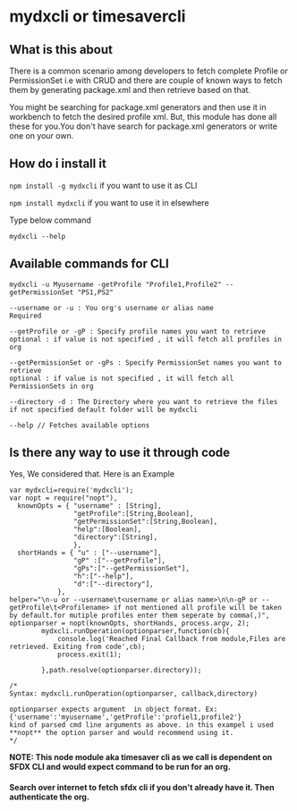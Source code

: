 # mydxcli or timesavercli

## What is this about

There is a common scenario among developers to fetch complete Profile or PermissionSet i.e with CRUD and there are couple of known ways to fetch them by generating package.xml and then retrieve based on that.

You might be searching for package.xml generators and then use it in workbench to fetch the desired profile xml. But, this module has done all these for you.You don't have search for package.xml generators or write one on your own.


## How do i install it

`npm install -g mydxcli`
if you want to use it as CLI

`npm install mydxcli`
if you want to use it in elsewhere

Type below command

`mydxcli --help`

## Available commands for CLI

```
mydxcli -u Myusername -getProfile "Profile1,Profile2" --getPermissionSet "PS1,PS2"

--username or -u : You org's username or alias name
Required

--getProfile or -gP : Specify profile names you want to retrieve
optional : if value is not specified , it will fetch all profiles in org

--getPermissionSet or -gPs : Specify PermissionSet names you want to retrieve
optional : if value is not specified , it will fetch all PermissionSets in org

--directory -d : The Directory where you want to retrieve the files
if not specified default folder will be mydxcli

--help // Fetches available options
```

## Is there any way to use it through code

Yes, We considered that. Here is an Example

```
var mydxcli=require('mydxcli');
var nopt = require("nopt"),
  knownOpts = { "username" : [String],
                "getProfile":[String,Boolean],
				"getPermissionSet":[String,Boolean],
                "help":[Boolean],
				"directory":[String],
                },
  shortHands = { "u" : ["--username"],
                "gP" :["--getProfile"],
				"gPs":["--getPermissionSet"],
                "h":["--help"],
				"d":["--directory"],
            },
helper="\n-u or --username\t<username or alias name>\n\n-gP or --getProfile\t<Profilename> if not mentioned all profile will be taken by default.for mutiple profiles enter them seperate by comma(,)",
optionparser = nopt(knownOpts, shortHands, process.argv, 2);
		mydxcli.runOperation(optionparser,function(cb){
			console.log('Reached Final Callback from module,Files are retrieved. Exiting from code',cb);
			process.exit(1);
			
		},path.resolve(optionparser.directory));
		
/*
Syntax: mydxcli.runOperation(optionparser, callback,directory)

optionparser expects argument  in object format. Ex: {'username':'myusername','getProfile':'profiel1,profile2'}
kind of parsed cmd line arguments as above. in this exampel i used **nopt** the option parser and would recommend using it.
*/
```

**NOTE: This node module aka timesaver cli as we call is dependent on SFDX CLI and would expect command to be run for an org.**

#### Search over internet to fetch sfdx cli if you don't already have it. Then authenticate the org.
